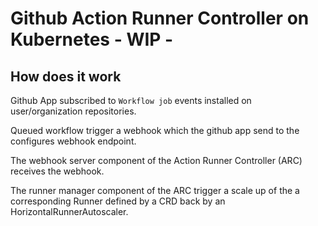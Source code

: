 # Github Action Runner Controller on Kubernetes **- WIP -**

## How does it work

Github App subscribed to `Workflow job` events installed on user/organization repositories.

Queued workflow trigger a webhook which the github app send to the configures webhook endpoint.

The webhook server component of the Action Runner Controller (ARC) receives the webhook.

The runner manager component of the ARC trigger a scale up of the a corresponding Runner defined by a CRD back by an HorizontalRunnerAutoscaler.
